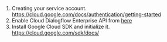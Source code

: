 1. Creating your service account.
https://cloud.google.com/docs/authentication/getting-started
1. Enable Cloud Dialogflow Enterprise API from [here](https://console.cloud.google.com/flows/enableapi?apiid=dialogflow.googleapis.com&_ga=2.86667032.1685712174.1517871024-810519791.1517871024)
1. Install Google Cloud SDK and initialize it. https://cloud.google.com/sdk/docs/
